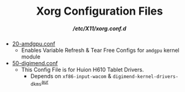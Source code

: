 # <center>Xorg Configuration Files</center>
##### <center>/etc/X11/xorg.conf.d</center> 


- [20-amdgpu.conf](https://github.com/spongeyperson/arch-dotfiles/blob/master/etc/X11/xorg.conf.d/20-amdgpu.conf)
  - Enables Variable Refresh & Tear Free Configs for `amdgpu` kernel module
- [50-digimend.conf](https://github.com/spongeyperson/arch-dotfiles/blob/master/etc/X11/xorg.conf.d/50-digimend.conf)
  - This Config File is for Huion H610 Tablet Drivers.
    - Depends on `xf86-input-wacom` & `digimend-kernel-drivers-dkms`<sup>[aur](https://aur.archlinux.org/packages/digimend-kernel-drivers-dkms/)</sup>
